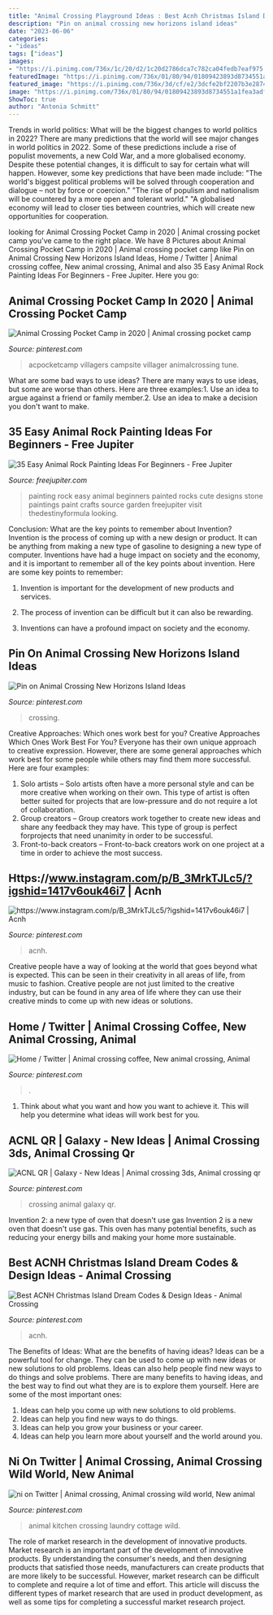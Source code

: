 ```yaml
---
title: "Animal Crossing Playground Ideas : Best Acnh Christmas Island Dream Codes &amp; Design Ideas"
description: "Pin on animal crossing new horizons island ideas"
date: "2023-06-06"
categories:
- "ideas"
tags: ["ideas"]
images:
- "https://i.pinimg.com/736x/1c/20/d2/1c20d2786dca7c782ca04fedb7eaf975.jpg"
featuredImage: "https://i.pinimg.com/736x/01/80/94/01809423893d8734551a1fea3adfcd20.jpg"
featured_image: "https://i.pinimg.com/736x/3d/cf/e2/3dcfe2bf2207b3e287449d507478570e.jpg"
image: "https://i.pinimg.com/736x/01/80/94/01809423893d8734551a1fea3adfcd20.jpg"
ShowToc: true
author: "Antonia Schmitt"
---
```



Trends in world politics: What will be the biggest changes to world politics in 2022?
There are many predictions that the world will see major changes in world politics in 2022. Some of these predictions include a rise of populist movements, a new Cold War, and a more globalised economy. Despite these potential changes, it is difficult to say for certain what will happen. However, some key predictions that have been made include: 
"The world's biggest political problems will be solved through cooperation and dialogue – not by force or coercion."
"The rise of populism and nationalism will be countered by a more open and tolerant world."
"A globalised economy will lead to closer ties between countries, which will create new opportunities for cooperation.

	

		
looking for Animal Crossing Pocket Camp in 2020 | Animal crossing pocket camp you've came to the right place. We have 8 Pictures about Animal Crossing Pocket Camp in 2020 | Animal crossing pocket camp like Pin on Animal Crossing New Horizons Island Ideas, Home / Twitter | Animal crossing coffee, New animal crossing, Animal and also 35 Easy Animal Rock Painting Ideas For Beginners - Free Jupiter. Here you go:
		
    
## Animal Crossing Pocket Camp In 2020 | Animal Crossing Pocket Camp

<img loading=lazy src="https://i.pinimg.com/736x/cb/f3/02/cbf3023e8b0e69919c0aeb00e9ec7938.jpg" onerror="this.onerror=null;this.src='https://tse1.mm.bing.net/th?id=OIP.akXjlqZT6rVqIUqyb5niTwHaJS&amp;pid=15.1';" alt="Animal Crossing Pocket Camp in 2020 | Animal crossing pocket camp">

_Source: pinterest.com_

>acpocketcamp villagers campsite villager animalcrossing tune. 

	

What are some bad ways to use ideas?
There are many ways to use ideas, but some are worse than others. Here are three examples:1. Use an idea to argue against a friend or family member.2. Use an idea to make a decision you don't want to make.
    
## 35 Easy Animal Rock Painting Ideas For Beginners - Free Jupiter

<img loading=lazy src="http://www.freejupiter.com/wp-content/uploads/2019/09/Easy-Animal-Rock-Painting-Ideas-For-Beginners-5.jpg" onerror="this.onerror=null;this.src='https://tse4.mm.bing.net/th?id=OIP.zjk9YFO4Jah1X9Mp5J4J8wHaJ4&amp;pid=15.1';" alt="35 Easy Animal Rock Painting Ideas For Beginners - Free Jupiter">

_Source: freejupiter.com_

>painting rock easy animal beginners painted rocks cute designs stone paintings paint crafts source garden freejupiter visit thedestinyformula looking. 

	

Conclusion: What are the key points to remember about Invention?
Invention is the process of coming up with a new design or product. It can be anything from making a new type of gasoline to designing a new type of computer. Inventions have had a huge impact on society and the economy, and it is important to remember all of the key points about invention. Here are some key points to remember:
1) Invention is important for the development of new products and services.

2) The process of invention can be difficult but it can also be rewarding.

3) Inventions can have a profound impact on society and the economy.

    
## Pin On Animal Crossing New Horizons Island Ideas

<img loading=lazy src="https://i.pinimg.com/736x/10/1a/38/101a38499baae6a69cf8ef80b04d184e.jpg" onerror="this.onerror=null;this.src='https://tse3.mm.bing.net/th?id=OIP.P9pAexlYWGbzLiXifiKrrAHaF1&amp;pid=15.1';" alt="Pin on Animal Crossing New Horizons Island Ideas">

_Source: pinterest.com_

>crossing. 

	

Creative Approaches: Which ones work best for you?
Creative Approaches Which Ones Work Best For You?
Everyone has their own unique approach to creative expression. However, there are some general approaches which work best for some people while others may find them more successful. Here are four examples: 

1) Solo artists – Solo artists often have a more personal style and can be more creative when working on their own. This type of artist is often better suited for projects that are low-pressure and do not require a lot of collaboration. 
2) Group creators – Group creators work together to create new ideas and share any feedback they may have. This type of group is perfect forprojects that need unanimity in order to be successful. 
3) Front-to-back creators – Front-to-back creators work on one project at a time in order to achieve the most success.

    
## Https://www.instagram.com/p/B_3MrkTJLc5/?igshid=1417v6ouk46i7 | Acnh

<img loading=lazy src="https://i.pinimg.com/736x/c2/e0/e4/c2e0e43710e5e6ff602973f9a44f0cb7.jpg" onerror="this.onerror=null;this.src='https://tse2.mm.bing.net/th?id=OIP.VbPd1gHaJVJ7vFUWuLpZJwHaEK&amp;pid=15.1';" alt="https://www.instagram.com/p/B_3MrkTJLc5/?igshid=1417v6ouk46i7 | Acnh">

_Source: pinterest.com_

>acnh. 

	

Creative people have a way of looking at the world that goes beyond what is expected. This can be seen in their creativity in all areas of life, from music to fashion. Creative people are not just limited to the creative industry, but can be found in any area of life where they can use their creative minds to come up with new ideas or solutions.

    
## Home / Twitter | Animal Crossing Coffee, New Animal Crossing, Animal

<img loading=lazy src="https://i.pinimg.com/736x/01/80/94/01809423893d8734551a1fea3adfcd20.jpg" onerror="this.onerror=null;this.src='https://tse3.mm.bing.net/th?id=OIP.Psr7QEgtrtAnbT9Xn9UYAQHaEK&amp;pid=15.1';" alt="Home / Twitter | Animal crossing coffee, New animal crossing, Animal">

_Source: pinterest.com_

>. 

	

1. Think about what you want and how you want to achieve it. This will help you determine what ideas will work best for you. 

    
## ACNL QR | Galaxy - New Ideas | Animal Crossing 3ds, Animal Crossing Qr

<img loading=lazy src="https://i.pinimg.com/736x/3d/cf/e2/3dcfe2bf2207b3e287449d507478570e.jpg" onerror="this.onerror=null;this.src='https://tse3.mm.bing.net/th?id=OIP.MPYe2WOrPfuPS3VOO8DPlAHaLH&amp;pid=15.1';" alt="ACNL QR | Galaxy - New Ideas | Animal crossing 3ds, Animal crossing qr">

_Source: pinterest.com_

>crossing animal galaxy qr. 

	

Invention 2: a new type of oven that doesn't use gas
Invention 2 is a new oven that doesn't use gas. This oven has many potential benefits, such as reducing your energy bills and making your home more sustainable.

    
## Best ACNH Christmas Island Dream Codes &amp; Design Ideas - Animal Crossing

<img loading=lazy src="https://i.pinimg.com/736x/4d/38/5f/4d385fa09934780c2532d301f5b5edc2.jpg" onerror="this.onerror=null;this.src='https://tse3.mm.bing.net/th?id=OIP.yUglhtT1Vfz1y9mHYdyPtQHaEK&amp;pid=15.1';" alt="Best ACNH Christmas Island Dream Codes &amp; Design Ideas - Animal Crossing">

_Source: pinterest.com_

>acnh. 

	

The Benefits of Ideas: What are the benefits of having ideas?
Ideas can be a powerful tool for change. They can be used to come up with new ideas or new solutions to old problems. Ideas can also help people find new ways to do things and solve problems. There are many benefits to having ideas, and the best way to find out what they are is to explore them yourself. Here are some of the most important ones: 
1. Ideas can help you come up with new solutions to old problems.
2. Ideas can help you find new ways to do things.
3. Ideas can help you grow your business or your career.
4. Ideas can help you learn more about yourself and the world around you.

    
## Ni On Twitter | Animal Crossing, Animal Crossing Wild World, New Animal

<img loading=lazy src="https://i.pinimg.com/736x/1c/20/d2/1c20d2786dca7c782ca04fedb7eaf975.jpg" onerror="this.onerror=null;this.src='https://tse2.mm.bing.net/th?id=OIP._W4XUkGzeUCI1OQS0DljpgHaEK&amp;pid=15.1';" alt="ni on Twitter | Animal crossing, Animal crossing wild world, New animal">

_Source: pinterest.com_

>animal kitchen crossing laundry cottage wild. 

	

The role of market research in the development of innovative products.
Market research is an important part of the development of innovative products. By understanding the consumer's needs, and then designing products that satisfied those needs, manufacturers can create products that are more likely to be successful. However, market research can be difficult to complete and require a lot of time and effort. This article will discuss the different types of market research that are used in product development, as well as some tips for completing a successful market research project.

